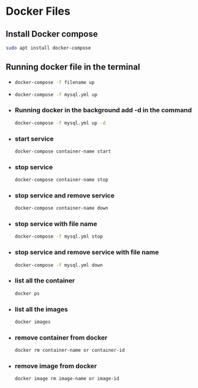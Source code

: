 # Docker Files

## Install Docker compose

```sh
sudo apt install docker-compose
```

## Running docker file in the terminal

- ```sh
  docker-compose -f filename up
  ```
- ```sh
  docker-compose -f mysql.yml up
  ```
- ### Running docker in the background add **-d** in the command

  ```sh
  docker-compose -f mysql.yml up -d
  ```

- ### start service
  ```sh
  docker-compose container-name start
  ```
- ### stop service
  ```sh
  docker-compose container-name stop
  ```
- ### stop service and remove service
  ```sh
  docker-compose container-name down
  ```
- ### stop service with file name
  ```sh
  docker-compose -f mysql.yml stop
  ```
- ### stop service and remove service with file name
  ```sh
  docker-compose -f mysql.yml down
  ```
- ### list all the container
  ```sh
  docker ps
  ```
- ### list all the images
  ```sh
  docker images
  ```
- ### remove container from docker
  ```sh
  docker rm container-name or container-id
  ```
- ### remove image from docker
  ```sh
  docker image rm image-name or image-id
  ```
